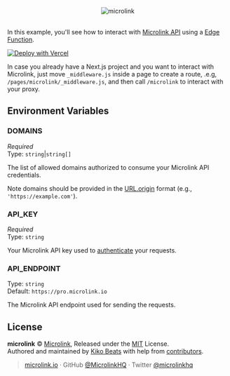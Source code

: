 <div align="center">
  <img src="https://cdn.microlink.io/banner/proxy.png" alt="microlink">
  <br><br>
</div>

In this example, you'll see how to interact with [Microlink API](https://microlink.io/docs/api/getting-started/overview) using a [Edge Function](https://vercel.com/edge).

[![Deploy with Vercel](https://vercel.com/button)](https://vercel.com/new/git/external?repository-url=https://github.com/vercel/examples/tree/main/edge-functions/crypto&project-name=crypto&repository-name=crypto)

In case you already have a Next.js project and you want to interact with Microlink, just move `_middleware.js` inside a page to create a route, .e.g, `/pages/microlink/_middleware.js`, and then call `/microlink` to interact with your proxy.

## Environment Variables

### DOMAINS

*Required*</br>
Type: `string`|`string[]`

The list of allowed domains authorized to consume your Microlink API credentials.

Note domains should be provided in the [URL.origin](https://developer.mozilla.org/en-US/docs/Web/API/URL/origin) format (e.g., `'https://example.com'`).

### API_KEY

*Required*</br>
Type: `string`

Your Microlink API key used to [authenticate](https://microlink.io/docs/api/api-basics/authentication) your requests.

### API_ENDPOINT

Type: `string`</br>
Default: `https://pro.microlink.io`

The Microlink API endpoint used for sending the requests.

## License

**microlink** © [Microlink](https://microlink.io), Released under the [MIT](https://github.com/microlinkhq/proxy/blob/master/LICENSE.md) License.<br>
Authored and maintained by [Kiko Beats](https://kikobeats.com) with help from [contributors](https://github.com/microlinkhq/proxy/contributors).

> [microlink.io](https://microlink.io) · GitHub [@MicrolinkHQ](https://github.com/microlinkhq) · Twitter [@microlinkhq](https://twitter.com/microlinkhq)
